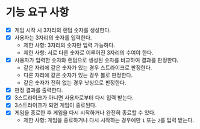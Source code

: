 # 기능 요구 사항

- [x] 게임 시작 시 3자리의 랜덤 숫자를 생성한다.
- [x] 사용자는 3자리의 숫자를 입력한다.
  - 제한 사항: 3자리의 숫자만 입력 가능하다.
  - 제한 사항: 서로 다른 숫자로 이루어진 3자리의 수여야 한다.
- [x] 사용자가 입력한 숫자와 랜덤으로 생성된 숫자를 비교하여 결과를 판정한다.
  - 같은 자리에 같은 숫자가 있는 경우 스트라이크로 판정한다.
  - 다른 자리에 같은 숫자가 있는 경우 볼로 판정한다.
  - 같은 숫자가 전혀 없는 경우 낫싱으로 판정한다.
- [x] 판정 결과를 출력한다.
- [x] 3스트라이크가 아니면 사용자로부터 다시 입력 받는다.
- [x] 3스트라이크가 되면 게임이 종료된다.
- [x] 게임을 종료한 후 게임을 다시 시작하거나 완전히 종료할 수 있다.
  - 제한 사항: 게임을 종료하거나 다시 시작하는 경우에만 `1` 또는 `2`를 입력 받는다.

